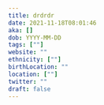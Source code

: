 ```yaml
---
title: drdrdr
date: 2021-11-18T08:01:46
aka: []
dob: YYYY-MM-DD
tags: [""]
website: ""
ethnicity: [""]
birthLocation: ""
location: [""]
twitter: ""
draft: false
---
```



